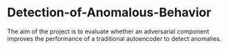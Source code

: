 # Detection-of-Anomalous-Behavior
The aim of the project is to evaluate whether an adversarial component improves the performance of a traditional autoencoder to detect anomalies.
